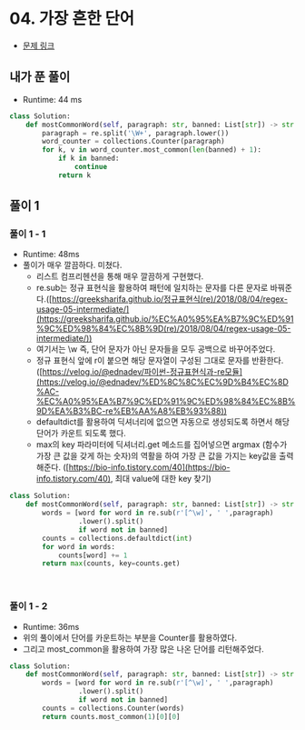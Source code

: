 # 04. 가장 흔한 단어

- [문제 링크](https://leetcode.com/problems/most-common-word/)

## 내가 푼 풀이

- Runtime: 44 ms

```python
class Solution:
    def mostCommonWord(self, paragraph: str, banned: List[str]) -> str:
        paragraph = re.split('\W+', paragraph.lower())
        word_counter = collections.Counter(paragraph)
        for k, v in word_counter.most_common(len(banned) + 1):
            if k in banned:
                continue
            return k
```

## 풀이 1

### 풀이 1 - 1

- Runtime: 48ms
- 풀이가 매우 깔끔하다. 미쳤다.
    - 리스트 컴프리헨션을 통해 매우 깔끔하게 구현했다.
    - re.sub는 정규 표현식을 활용하여 패턴에 일치하는 문자를 다른 문자로 바꿔준다.([https://greeksharifa.github.io/정규표현식(re)/2018/08/04/regex-usage-05-intermediate/](https://greeksharifa.github.io/%EC%A0%95%EA%B7%9C%ED%91%9C%ED%98%84%EC%8B%9D(re)/2018/08/04/regex-usage-05-intermediate/))
    - 여기서는 \w 즉, 단어 문자가 아닌 문자들을 모두 공백으로 바꾸어주었다.
    - 정규 표현식 앞에 r이 붙으면 해당 문자열이 구성된 그대로 문자를 반환한다. ([https://velog.io/@ednadev/파이썬-정규표현식과-re모듈](https://velog.io/@ednadev/%ED%8C%8C%EC%9D%B4%EC%8D%AC-%EC%A0%95%EA%B7%9C%ED%91%9C%ED%98%84%EC%8B%9D%EA%B3%BC-re%EB%AA%A8%EB%93%88))
    - defaultdict를 활용하여 딕셔너리에 없으면 자동으로 생성되도록 하면서 해당 단어가 카운트 되도록 했다.
    - max의 key 파라미터에 딕셔너리.get 메소드를 집어넣으면 argmax (함수가 가장 큰 값을 갖게 하는 숫자)의 역활을 하여 가장 큰 값을 가지는 key값을 출력해준다. ([https://bio-info.tistory.com/40](https://bio-info.tistory.com/40), 최대 value에 대한 key 찾기)

```python
class Solution:
    def mostCommonWord(self, paragraph: str, banned: List[str]) -> str:
        words = [word for word in re.sub(r'[^\w]', ' ',paragraph)
                 .lower().split()
                 if word not in banned]
        counts = collections.defaultdict(int)
        for word in words:
            counts[word] += 1
        return max(counts, key=counts.get)
```

<br>

### 풀이 1 - 2

- Runtime: 36ms
- 위의 풀이에서 단어를 카운트하는 부분을 Counter를 활용하였다.
- 그리고 most_common을 활용하여 가장 많은 나온 단어를 리턴해주었다.

```python
class Solution:
    def mostCommonWord(self, paragraph: str, banned: List[str]) -> str:
        words = [word for word in re.sub(r'[^\w]', ' ',paragraph)
                 .lower().split()
                 if word not in banned]
        counts = collections.Counter(words)
        return counts.most_common(1)[0][0]
```